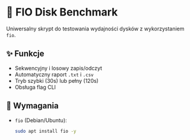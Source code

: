 # 🧪 FIO Disk Benchmark

Uniwersalny skrypt do testowania wydajności dysków z wykorzystaniem `fio`.

## ✨ Funkcje
- Sekwencyjny i losowy zapis/odczyt
- Automatyczny raport `.txt` i `.csv`
- Tryb szybki (30s) lub pełny (120s)
- Obsługa flag CLI

## 🧰 Wymagania
- `fio` (Debian/Ubuntu):  
  ```bash
  sudo apt install fio -y
